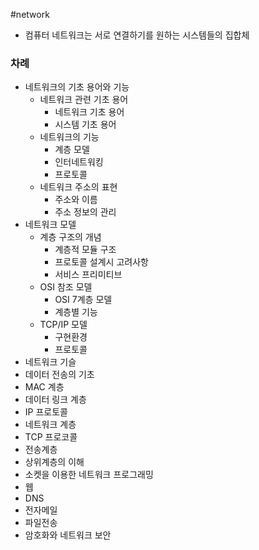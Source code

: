 \#network

- 컴퓨터 네트워크는 서로 연결하기를 원하는 시스템들의 집합체



### 차례

- 네트워크의 기초 용어와 기능
  - 네트워크 관련 기초 용어
    - 네트워크 기초 용어
    - 시스템 기초 용어
  - 네트워크의 기능
    - 계층 모델
    - 인터네트워킹
    - 프로토콜
  - 네트워크 주소의 표현
    - 주소와 이름
    - 주소 정보의 관리
- 네트워크 모델
  - 계층 구조의 개념
    - 계층적 모듈 구조
    - 프로토콜  설계시 고려사항
    - 서비스 프리미티브
  - OSI 참조 모델
    - OSI 7계층 모델
    - 계층별 기능
  - TCP/IP 모델 
    - 구현환경
    - 프로토콜
- 네트워크 기슬
- 데이터 전송의 기초
- MAC 계층
- 데이터 링크 계층
- IP 프로토콜
- 네트워크 계층
- TCP 프로코콜
- 전송계층
- 상위계층의 이해
- 소켓을 이용한 네트워크 프로그래밍
- 웹
- DNS
- 전자메일
- 파일전송
- 암호화와 네트워크 보안